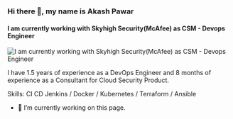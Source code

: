 ### Hi there 👋, my name is Akash Pawar
#### I am currently working with Skyhigh Security(McAfee) as CSM - Devops Engineer
![I am currently working with Skyhigh Security(McAfee) as CSM - Devops Engineer](https://arturssmirnovs.github.io/github-profile-readme-generator/images/banner.png)

I have 1.5 years of experience as a DevOps Engineer and 8 months of experience as a Consultant for Cloud Security Product.

Skills: CI  CD Jenkins / Docker / Kubernetes / Terraform / Ansible

- 🔭 I’m currently working on this page. 





